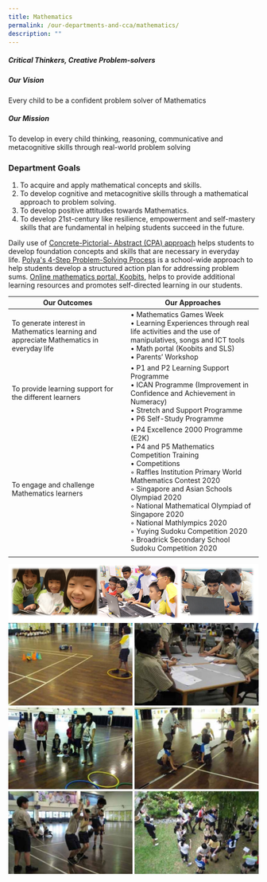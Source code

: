 ```yaml
---
title: Mathematics
permalink: /our-departments-and-cca/mathematics/
description: ""
---
```

##### **Critical Thinkers, Creative Problem-solvers**
##### 
##### Our Vision

Every child to be a confident problem solver of Mathematics

##### Our Mission

To develop in every child thinking, reasoning, communicative and metacognitive skills through real-world problem solving

### Department Goals
1. To acquire and apply mathematical concepts and skills. 
2. To develop cognitive and metacognitive skills through a mathematical approach to problem solving.  
3. To develop positive attitudes towards Mathematics.  
4. To develop 21st-century like resilience, empowerment and self-mastery skills that are fundamental in helping students succeed in the future.

Daily use of&nbsp;[Concrete-Pictorial- Abstract (CPA) approach](http://www.mathsnoproblem.co.uk/concrete-pictorial-abstract)&nbsp;helps students to develop foundation concepts and skills that are necessary in everyday life.&nbsp;[Polya's 4-Step Problem-Solving Process](http://study.com/academy/lesson/polyas-four-step-problem-solving-process.html)&nbsp;is a school-wide approach to help students develop a structured action plan for addressing problem sums.&nbsp;[Online mathematics portal, Koobits](http://problemsums.koobits.com/), helps to provide additional learning resources and promotes self-directed learning in our students.

| Our Outcomes | Our Approaches |
|---|---|
| To generate interest in Mathematics learning and appreciate Mathematics in everyday life | • Mathematics Games Week<br>• Learning Experiences through real life activities and the use of manipulatives, songs and ICT tools<br>• Math portal (Koobits and SLS)<br>• Parents’ Workshop |
| To provide learning support for the different learners | • P1 and P2 Learning Support Programme<br>• ICAN Programme (Improvement in Confidence and Achievement in Numeracy)<br>• Stretch and Support Programme <br>• P6 Self-Study Programme |
| To engage and challenge Mathematics learners | • P4 Excellence 2000 Programme (E2K)<br>• P4 and P5 Mathematics Competition Training<br>• Competitions<br>  ◦ Raffles Institution Primary World Mathematics Contest 2020<br>  ◦ Singapore and Asian Schools Olympiad 2020<br>  ◦ National Mathematical Olympiad of Singapore 2020<br>  ◦ National Mathlympics 2020<br>  ◦ Yuying Sudoku Competition 2020<br>  ◦ Broadrick Secondary School Sudoku Competition 2020 |
| | | 

![](/images/MATH.png)
![](/images/photo_2022-07-05_15-15-15.jpg)